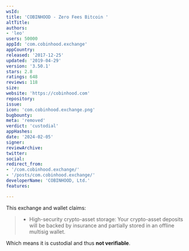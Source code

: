 ```yaml
---
wsId: 
title: 'COBINHOOD - Zero Fees Bitcoin '
altTitle: 
authors:
- 'leo'
users: 50000
appId: 'com.cobinhood.exchange'
appCountry: 
released: '2017-12-25'
updated: '2019-04-29'
version: '3.50.1'
stars: 2.8
ratings: 648
reviews: 118
size: 
website: 'https://cobinhood.com'
repository: 
issue: 
icon: 'com.cobinhood.exchange.png'
bugbounty: 
meta: 'removed'
verdict: 'custodial'
appHashes: 
date: '2024-02-05'
signer: 
reviewArchive: 
twitter: 
social: 
redirect_from:
- '/com.cobinhood.exchange/'
- '/posts/com.cobinhood.exchange/'
developerName: 'COBINHOOD, Ltd.'
features: 

---
```


This exchange and wallet claims:

> - High-security crypto-asset storage: Your crypto-asset deposits will be
  backed by insurance and partially stored in an offline multisig wallet.

Which means it is custodial and thus **not verifiable**.
